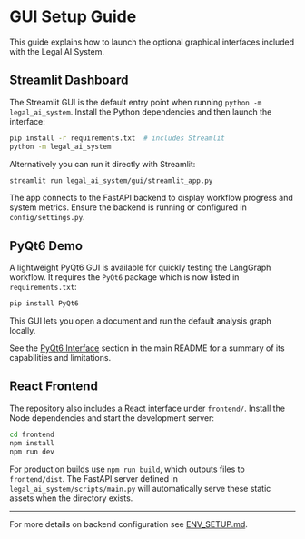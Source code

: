 # GUI Setup Guide

This guide explains how to launch the optional graphical interfaces included with the Legal AI System.

## Streamlit Dashboard

The Streamlit GUI is the default entry point when running `python -m legal_ai_system`.
Install the Python dependencies and then launch the interface:

```bash
pip install -r requirements.txt  # includes Streamlit
python -m legal_ai_system
```

Alternatively you can run it directly with Streamlit:

```bash
streamlit run legal_ai_system/gui/streamlit_app.py
```

The app connects to the FastAPI backend to display workflow progress and system metrics.
Ensure the backend is running or configured in `config/settings.py`.

## PyQt6 Demo

A lightweight PyQt6 GUI is available for quickly testing the LangGraph workflow.
It requires the `PyQt6` package which is now listed in `requirements.txt`:

```bash
pip install PyQt6
```

This GUI lets you open a document and run the default analysis graph locally.

See the [PyQt6 Interface](../README.md#pyqt6-interface) section in the main
README for a summary of its capabilities and limitations.


## React Frontend

The repository also includes a React interface under `frontend/`.
Install the Node dependencies and start the development server:

```bash
cd frontend
npm install
npm run dev
```

For production builds use `npm run build`, which outputs files to `frontend/dist`.
The FastAPI server defined in `legal_ai_system/scripts/main.py` will automatically
serve these static assets when the directory exists.

---
For more details on backend configuration see [ENV_SETUP.md](ENV_SETUP.md).
